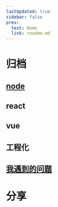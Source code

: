 ```yaml
---
lastUpdated: true
sidebar: false
prev: 
  text: Home
  link: readme.md
---
```


# 归档
 ## [node](./document/node.md)
 ## react
 ## vue
 ## 工程化
 ## [我遇到的问题](./document/issue.md)
# 分享